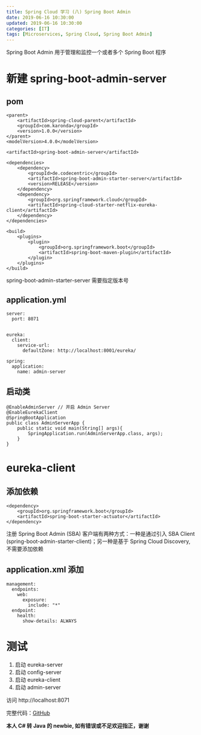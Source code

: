 ```yaml
---
title: Spring Cloud 学习 (八) Spring Boot Admin
date: 2019-06-16 10:30:00
updated: 2019-06-16 10:30:00
categories: [IT]
tags: [Microservices, Spring Cloud, Spring Boot Admin]
---
```


Spring Boot Admin 用于管理和监控一个或者多个 Spring Boot 程序

# 新建 spring-boot-admin-server

## pom

```
<parent>
    <artifactId>spring-cloud-parent</artifactId>
    <groupId>com.karonda</groupId>
    <version>1.0.0</version>
</parent>
<modelVersion>4.0.0</modelVersion>

<artifactId>spring-boot-admin-server</artifactId>

<dependencies>
    <dependency>
        <groupId>de.codecentric</groupId>
        <artifactId>spring-boot-admin-starter-server</artifactId>
        <version>RELEASE</version>
    </dependency>
    <dependency>
        <groupId>org.springframework.cloud</groupId>
        <artifactId>spring-cloud-starter-netflix-eureka-client</artifactId>
    </dependency>
</dependencies>

<build>
    <plugins>
        <plugin>
            <groupId>org.springframework.boot</groupId>
            <artifactId>spring-boot-maven-plugin</artifactId>
        </plugin>
    </plugins>
</build>
```

spring-boot-admin-starter-server 需要指定版本号

## application.yml

```
server:
  port: 8071


eureka:
  client:
    service-url:
      defaultZone: http://localhost:8001/eureka/

spring:
  application:
    name: admin-server
```

## 启动类

```
@EnableAdminServer // 开启 Admin Server
@EnableEurekaClient
@SpringBootApplication
public class AdminServerApp {
    public static void main(String[] args){
        SpringApplication.run(AdminServerApp.class, args);
    }
}
```

# eureka-client

## 添加依赖

```
<dependency>
    <groupId>org.springframework.boot</groupId>
    <artifactId>spring-boot-starter-actuator</artifactId>
</dependency>
```

注册 Spring Boot Admin (SBA) 客户端有两种方式：一种是通过引入 SBA Client (spring-boot-admin-starter-client)；另一种是基于 Spring Cloud Discovery, 不需要添加依赖

## application.xml 添加

```
management:
  endpoints:
    web:
      exposure:
        include: "*"
  endpoint:
    health:
      show-details: ALWAYS
```

# 测试

1. 启动 eureka-server
1. 启动 config-server
1. 启动 eureka-client
1. 启动 admin-server

访问 http://localhost:8071



完整代码：[GitHub](https://github.com/VictorBu/code-snippet/tree/master/java/spring-cloud-parent)

**本人 C# 转 Java 的 newbie, 如有错误或不足欢迎指正，谢谢**

